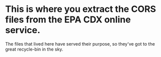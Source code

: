# This is where you extract the CORS files from the EPA CDX online service.

The files that lived here have served their purpose, so they've got to the great recycle-bin in the sky.
